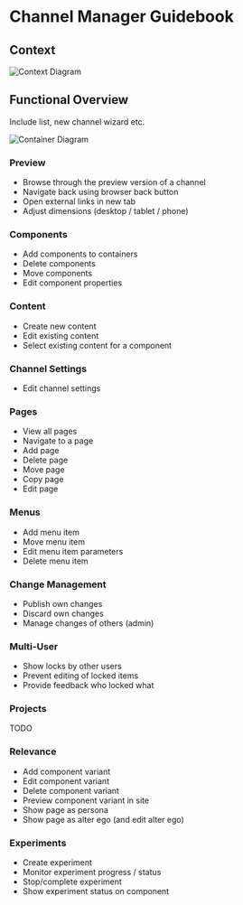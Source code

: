 # Channel Manager Guidebook

## Context

![Context Diagram](../plantuml/context-diagram.png)

## Functional Overview

Include list, new channel wizard etc.

![Container Diagram](../plantuml/container-diagram.png)


### Preview
- Browse through the preview version of a channel 
- Navigate back using browser back button
- Open external links in new tab
- Adjust dimensions (desktop / tablet / phone)

### Components
- Add components to containers
- Delete components
- Move components
- Edit component properties

### Content
- Create new content
- Edit existing content
- Select existing content for a component

### Channel Settings
- Edit channel settings

### Pages
- View all pages
- Navigate to a page
- Add page
- Delete page
- Move page
- Copy page
- Edit page 

### Menus
- Add menu item
- Move menu item
- Edit menu item parameters
- Delete menu item

### Change Management
- Publish own changes
- Discard own changes
- Manage changes of others (admin)
 
### Multi-User
- Show locks by other users
- Prevent editing of locked items
- Provide feedback who locked what

### Projects

TODO

### Relevance
- Add component variant
- Edit component variant
- Delete component variant
- Preview component variant in site
- Show page as persona
- Show page as alter ego (and edit alter ego)

### Experiments
- Create experiment
- Monitor experiment progress / status
- Stop/complete experiment
- Show experiment status on component
